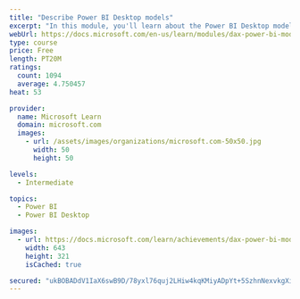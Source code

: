 ```yaml
---
title: "Describe Power BI Desktop models"
excerpt: "In this module, you'll learn about the Power BI Desktop model structure, star schema design basics, analytics queries, and report visual configuration. This module provides a strong foundation on which you can learn to optimize model designs and add model calculations."
webUrl: https://docs.microsoft.com/en-us/learn/modules/dax-power-bi-models/
type: course
price: Free
length: PT20M
ratings:
  count: 1094
  average: 4.750457
heat: 53

provider:
  name: Microsoft Learn
  domain: microsoft.com
  images:
    - url: /assets/images/organizations/microsoft.com-50x50.jpg
      width: 50
      height: 50

levels:
  - Intermediate

topics:
  - Power BI
  - Power BI Desktop

images:
  - url: https://docs.microsoft.com/learn/achievements/dax-power-bi-models-social.png
    width: 643
    height: 321
    isCached: true

secured: "ukBOBADdV1IaX6swB9D/78yxl76quj2LHiw4kqKMiyADpYt+5SzhnNexvkgXi7fJAlhj7Uu7/Sfuq31sU42dy3EdyhIIq3HUnjhEAiV64IToARwe3a6DdhBptCZQSaJgC/uG5AUeAQf8rRV5ZPgkgJUMoFojRoT3m9CvqMhRn50L+meHuu2inb41cfRCL0eW5Fst8oET7bBjPzkzin0Xr6A8lp9NCdUGmseRTPEe80TlxxVZFGiLGDO1tC8ZaREJVXLViUilk77A/aFooXTXLr//rUTaAR5r18BFu6l8do7vYRyJ51v1SOHg/H4Kv2mLsIekvmRylbUwkqviO4VXg74hkAOViBTtvnJDjmnWsQF9/zz8vT5xNH8p/gTmgnv/Fde9m1IGGaho1XPfldBWOFFwlk7HjQTQgB3hAKSwst0=;kUghKPohxYBofeadggWeag=="
---
```



